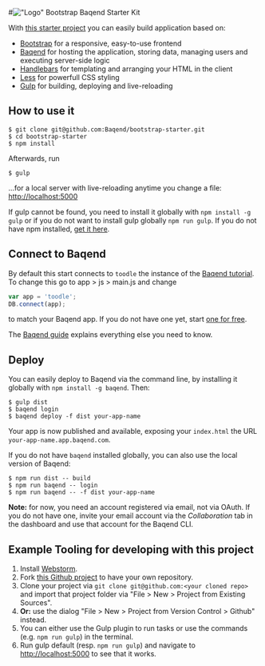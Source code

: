 #!["Logo"](/img/bootstrap-baqend.svg) Bootstrap Baqend Starter Kit

With [this starter project](https://github.com/Baqend/bootstrap-starter) you can easily build application based on:

- [Bootstrap](http://getbootstrap.com/) for a responsive, easy-to-use frontend
- [Baqend](http://www.baqend.com/) for hosting the application, storing data, managing users and executing server-side logic
- [Handlebars](http://handlebarsjs.com/) for templating and arranging your HTML in the client
- [Less](http://lesscss.org/) for powerfull CSS styling
- [Gulp](http://gulpjs.com/) for building, deploying and live-reloading

## How to use it

    $ git clone git@github.com:Baqend/bootstrap-starter.git
    $ cd bootstrap-starter
    $ npm install

Afterwards, run

    $ gulp

...for a local server with live-reloading anytime you change a file: [http://localhost:5000](http://localhost:5000)

If gulp cannot be found, you need to install it globally with `npm install -g gulp` or if you do not want to install gulp globally `npm run gulp`. If you do not have npm installed, [get it here](https://nodejs.org/en/).

## Connect to Baqend

By default this start connects to `toodle` the instance of the [Baqend tutorial](http://www.baqend.com/tutorial.html). To change this go to app > js > main.js and change

```javascript
var app = 'toodle';
DB.connect(app);
```

to match your Baqend app. If you do not have one yet, start [one for free](https://dashboard.baqend.com/register).

The [Baqend guide](http://www.baqend.com/guide/) explains everything else you need to know.

## Deploy

You can easily deploy to Baqend via the command line, by installing it globally with `npm install -g baqend`. Then:

    $ gulp dist
    $ baqend login
    $ baqend deploy -f dist your-app-name

Your app is now published and available, exposing your `index.html` the URL `your-app-name.app.baqend.com`.

If you do not have `baqend` installed globally, you can also use the local version of Baqend:

    $ npm run dist -- build
    $ npm run baqend -- login
    $ npm run baqend -- -f dist your-app-name

**Note:** for now, you need an account registered via email, not via OAuth. If you do not have one, invite your email account via the *Collaboration* tab in the dashboard and use that account for the Baqend CLI.

## Example Tooling for developing with this project

1. Install [Webstorm](https://www.jetbrains.com/webstorm/).
2. Fork [this Github project](https://github.com/Baqend/bootstrap-starter) to have your own repository.
3. Clone your project via `git clone git@github.com:<your cloned repo>` and import that project folder via "File > New > Project from Existing Sources".
3. **Or:** use the dialog "File > New > Project from Version Control > Github" instead.
5. You can either use the Gulp plugin to run tasks or use the commands (e.g. `npm run gulp`) in the terminal.
6. Run gulp default (resp. `npm run gulp`) and navigate to [http://localhost:5000](http://localhost:5000) to see that it works.
